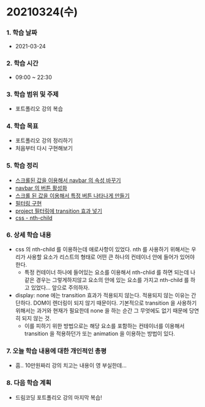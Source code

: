 # 20210324\(수\)

### 1. 학습 날짜

* 2021-03-24

### 2. 학습 시간

* 09:00 ~ 22:30

### 3. 학습 범위 및 주제

* 포트폴리오 강의 복습

### 4. 학습 목표

* 포트폴리오 강의 정리하기
* 처음부터 다시 구현해보기

### 5. 학습 정리

* [스크롤된 값을 이용해서 navbar 의 속성 바꾸기](https://simian114.gitbook.io/blog/undefined/undefined/undefined/undefined-1/undefined/1.-navbar)
* [navbar 의 버튼 활성화](https://simian114.gitbook.io/blog/undefined/undefined/undefined/undefined-1/undefined/untitled)
* [스크롤 된 값을 이용해서 특정 버튼 나타나게 만들기](https://simian114.gitbook.io/blog/undefined/undefined/undefined/undefined-1/undefined/arrow-up)
* [필터링 구현](https://simian114.gitbook.io/blog/undefined/undefined/undefined/undefined-1/undefined/4.-project)
* [project 필터링에 transition 효과 넣기](https://simian114.gitbook.io/blog/undefined/undefined/undefined/undefined-1/undefined/5.-project-transition)
* [css - nth-child](https://simian114.gitbook.io/blog/undefined/undefined/undefined/undefined-1/css-1/nth-child)

### 6. 상세 학습 내용

* css 의 nth-child 를 이용하는데 애로사항이 있었다. nth 를 사용하기 위해서는 우리가 사용할 요소가 리스트의 형태로 어떤 큰 하나의 컨테이너 안에 들어가 있어야한다.
  * 특정 컨테이너 하나에 들어있는 요소를 이용해서 nth-chlid 를 하면 되는데 나같은 경우는 그렇게하지않고 요소의 안에 있는 요소를 가지고 nth-child 를 하고 있었다... 앞으로 주의하자.
* display: none 에는 transition 효과가 적용되지 않는다. 적용되지 않는 이유는 간단하다. DOM이 렌더링이 되지 않기 때문이다. 기본적으로 transition 을 사용하기 위해서는 과거와 현재가 필요한데 none 을 하는 순간 그 무엇에도 없기 때문에 당연히 되지 않는 것.
  * 이를 피하기 위한 방법으로는 해당 요소를 포함하는 컨테이너를 이용해서 transition 을 적용하던가 또는 animation 을 이용하는 방법이 있다.

### 7. 오늘 학습 내용에 대한 개인적인 총평

* 흠.. 10만원짜리 강의 치고는 내용이 영 부실한데...

### 8. 다음 학습 계획

* 드림코딩 포트폴리오 강의 마지막 복습!

